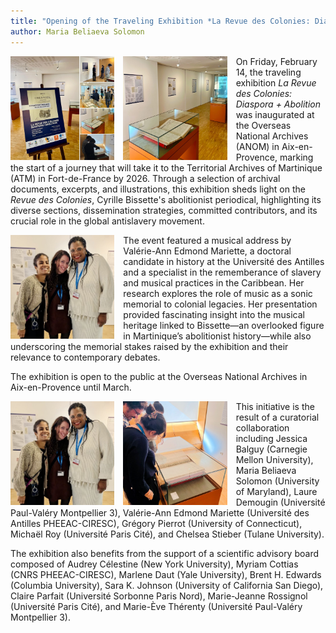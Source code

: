 ```yaml
---
title: "Opening of the Traveling Exhibition *La Revue des Colonies: Diaspora + Abolition*"  
author: Maria Beliaeva Solomon 
---
```



<div style="width: 33%; float: left; margin-right: 1em">  
  <img src="../../../images/news/expo1.jpg" alt="Exhibition La Revue des Colonies: Diaspora + Abolition*" />  
</div>  

<div style="width: 33%; float: left; margin-right: 1em">  
  <img src="../../../images/news/expo2.jpg" alt="Exhibition La Revue des Colonies: Diaspora + Abolition*" />  
</div>  

On Friday, February 14, the traveling exhibition *La Revue des Colonies: Diaspora + Abolition* was inaugurated at the Overseas National Archives (ANOM) in Aix-en-Provence, marking the start of a journey that will take it to the Territorial Archives of Martinique (ATM) in Fort-de-France by 2026. Through a selection of archival documents, excerpts, and illustrations, this exhibition sheds light on the *Revue des Colonies*, Cyrille Bissette's abolitionist periodical, highlighting its diverse sections, dissemination strategies, committed contributors, and its crucial role in the global antislavery movement.  

<div style="width: 33%; float: left; margin-right: 1em">  
  <img src="../../../images/news/expo3.jpg" alt="Exhibition La Revue des Colonies: Diaspora + Abolition*" />  
</div>  

The event featured a musical address by Valérie-Ann Edmond Mariette, a doctoral candidate in history at the Université des Antilles and a specialist in the rememberance of slavery and musical practices in the Caribbean. Her research explores the role of music as a sonic memorial to colonial legacies. Her presentation provided fascinating insight into the musical heritage linked to Bissette—an overlooked figure in Martinique’s abolitionist history—while also underscoring the memorial stakes raised by the exhibition and their relevance to contemporary debates.  

The exhibition is open to the public at the Overseas National Archives in Aix-en-Provence until March.  

<div style="width: 33%; float: left; margin-right: 1em">  
  <img src="../../../images/news/expo3.jpg" alt="Exhibition La Revue des Colonies: Diaspora + Abolition*" />  
</div>  

<div style="width: 33%; float: left; margin-right: 1em">  
  <img src="../../../images/news/expo4.jpg" alt="Exhibition La Revue des Colonies: Diaspora + Abolition*" />  
</div>  

This initiative is the result of a curatorial collaboration including Jessica Balguy (Carnegie Mellon University), Maria Beliaeva Solomon (University of Maryland), Laure Demougin (Université Paul-Valéry Montpellier 3), Valérie-Ann Edmond Mariette (Université des Antilles PHEEAC-CIRESC), Grégory Pierrot (University of Connecticut), Michaël Roy (Université Paris Cité), and Chelsea Stieber (Tulane University).  

The exhibition also benefits from the support of a scientific advisory board composed of Audrey Célestine (New York University), Myriam Cottias (CNRS PHEEAC-CIRESC), Marlene Daut (Yale University), Brent H. Edwards (Columbia University), Sara K. Johnson (University of California San Diego), Claire Parfait (Université Sorbonne Paris Nord), Marie-Jeanne Rossignol (Université Paris Cité), and Marie-Ève Thérenty (Université Paul-Valéry Montpellier 3).